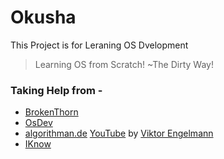 # Okusha

This Project is for Leraning OS Dvelopment
> Learning OS from Scratch!
> ~The Dirty Way!

### Taking Help from -
 * [BrokenThorn](http://www.brokenthorn.com/Resources/OSDevIndex.html)
 * [OsDev](http://wiki.osdev.org/)
 * [algorithman.de](http://www.algorithman.de/) [YouTube](https://www.youtube.com/channel/UCQdZltW7bh1ta-_nCH7LWYw) by [Viktor Engelmann](https://github.com/AlgorithMan-de)
 * [IKnow](https://www.youtube.com/channel/UCofr5KcAmI_CB_tCYpVzZEw)

